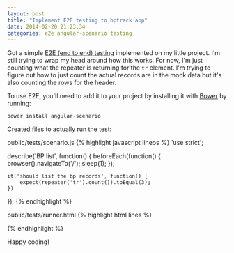 ```yaml
---
layout: post
title: "Implement E2E testing to bptrack app"
date: 2014-02-20 21:23:34
categories: e2e angular-scenario testing
---
```


Got a simple [E2E (end to end) testing](http://docs.angularjs.org/guide/dev_guide.e2e-testing) implemented on my little project. I'm still trying to wrap my head around how this works. For now, I'm just counting what the repeater is returning for the `tr` element. I'm trying to figure out how to just count the actual records are in the mock data but it's also counting the rows for the header.

To use E2E, you'll need to add it to your project by installing it with [Bower](http://bower.io) by running:

`bower install angular-scenario`

Created files to actually run the test:

public/tests/scenario.js
{% highlight javascript lineos %}
'use strict';

describe('BP list', function() {
    beforeEach(function() {
        browser().navigateTo('/');
        sleep(1);
    });

    it('should list the bp records', function() {
        expect(repeater('tr').count()).toEqual(3);
    })
});
{% endhighlight %}

public/tests/runner.html
{% highlight html lines %}
<!doctype html>
<html lang='en'>
    <head>
        <title>End 2 end test runner</title>
        <script src='/javascripts/vendor/angular-scenario/angular-scenario.js' ng-autotest></script>
        <script src='scenario.js'></script>
    </head>
    <body>
    </body>
</html>
{% endhighlight %}

Happy coding!
